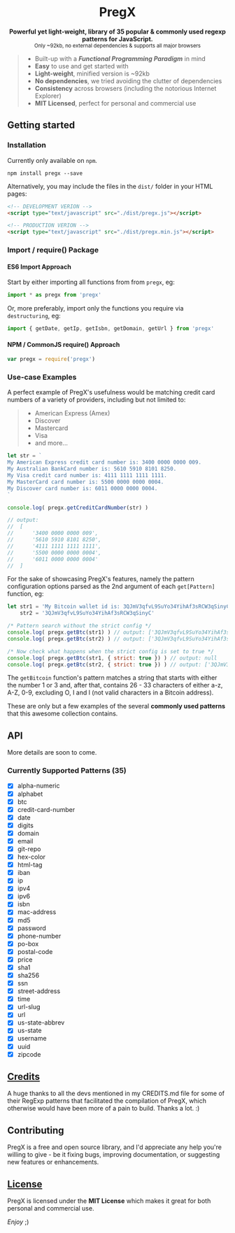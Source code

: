 <h1 align="center">PregX</h1>

<p align="center">
	<strong>Powerful yet light-weight, library of 35 popular &amp; commonly used regexp patterns for JavaScript.</strong>
	<br>
	<small>Only ~92kb, no external dependencies &amp; supports all major browsers</small>
</p>

> - Built-up with a ***Functional Programming Paradigm*** in mind
> - **Easy** to use and get started with
> - **Light-weight**, minified version is ~92kb
> - **No dependencies**, we tried avoiding the clutter of dependencies
> - **Consistency** across browsers (including the notorious Internet Explorer)
> - **MIT Licensed**, perfect for personal and commercial use

## Getting started
### Installation

Currently only available on `npm`.

```
npm install pregx --save
```

Alternatively, you may include the files in the `dist/` folder in your HTML pages:

```html
<!-- DEVELOPMENT VERION -->
<script type="text/javascript" src="./dist/pregx.js"></script>

<!-- PRODUCTION VERION -->
<script type="text/javascript" src="./dist/pregx.min.js"></script>
```

### Import / require() Package
#### ES6 Import Approach
Start by either importing all functions from from `pregx`, eg:

```javascript
import * as pregx from 'pregx'
```

Or, more preferably, import only the functions you require via `destructuring`, eg:

```javascript
import { getDate, getIp, getIsbn, getDomain, getUrl } from 'pregx'
```

#### NPM / CommonJS require() Approach

```javascript
var pregx = require('pregx')
```

### Use-case Examples

A perfect example of PregX's usefulness would be matching credit card numbers of a variety of providers, including but not limited to:
> - American Express (Amex)
> - Discover
> - Mastercard
> - Visa
> - and more...

```javascript
let str = `
My American Express credit card number is: 3400 0000 0000 009.
My Australian BankCard‎ number is: 5610 5910 8101 8250.
My Visa credit card number is: 4111 1111 1111 1111.
My MasterCard card number is: 5500 0000 0000 0004.
My Discover card number is: 6011 0000 0000 0004.
`

console.log( pregx.getCreditCardNumber(str) )

// output:
//  [
//      '3400 0000 0000 009',
//      '5610 5910 8101 8250',
//      '4111 1111 1111 1111',
//      '5500 0000 0000 0004',
//      '6011 0000 0000 0004'
//  ]
```

For the sake of showcasing PregX's features, namely the pattern configuration options parsed as the 2nd argument of each `get[Pattern]` function, eg:

```javascript
let str1 = 'My Bitcoin wallet id is: 3QJmV3qfvL9SuYo34YihAf3sRCW3qSinyC',
    str2 = '3QJmV3qfvL9SuYo34YihAf3sRCW3qSinyC'

/* Pattern search without the strict config */
console.log( pregx.getBtc(str1) ) // output: ['3QJmV3qfvL9SuYo34YihAf3sRCW3qSinyC']
console.log( pregx.getBtc(str2) ) // output: ['3QJmV3qfvL9SuYo34YihAf3sRCW3qSinyC']

/* Now check what happens when the strict config is set to true */
console.log( pregx.getBtc(str1, { strict: true }) ) // output: null
console.log( pregx.getBtc(str2, { strict: true }) ) // output: ['3QJmV3qfvL9SuYo34YihAf3sRCW3qSinyC'] 
```

The `getBitcoin` function's pattern matches a string that starts with either the number 1 or 3 and, after that, contains 26 - 33 characters of either a-z, A-Z, 0-9, excluding O, I and l (not valid characters in a Bitcoin address).

These are only but a few examples of the several **commonly used patterns** that this awesome collection contains.

## API

More details are soon to come.

### Currently Supported Patterns (35)

- [X] alpha-numeric
- [X] alphabet
- [X] btc
- [X] credit-card-number
- [X] date
- [X] digits
- [X] domain
- [X] email
- [X] git-repo
- [X] hex-color
- [X] html-tag
- [X] iban
- [X] ip
- [X] ipv4
- [X] ipv6
- [X] isbn
- [X] mac-address
- [X] md5
- [X] password
- [X] phone-number
- [X] po-box
- [X] postal-code
- [X] price
- [X] sha1
- [X] sha256
- [X] ssn
- [X] street-address
- [X] time
- [X] url-slug
- [X] url
- [X] us-state-abbrev
- [X] us-state
- [X] username
- [X] uuid
- [X] zipcode

## [Credits](https://github.com/bukharim96/pregx/blob/master/CREDITS.md)

A huge thanks to all the devs mentioned in my CREDITS.md file for some of their RegExp patterns that facilitated the compilation of PregX, which otherwise would have been more of a pain to build. Thanks a lot. :)

## Contributing

PregX is a free and open source library, and I'd appreciate any help you're willing to give - be it fixing bugs, improving documentation, or suggesting new features or enhancements.

## [License](https://github.com/bukharim96/pregx/blob/master/LICENSE)

PregX is licensed under the **MIT License** which makes it great for both personal and commercial use.

*Enjoy* ;)

